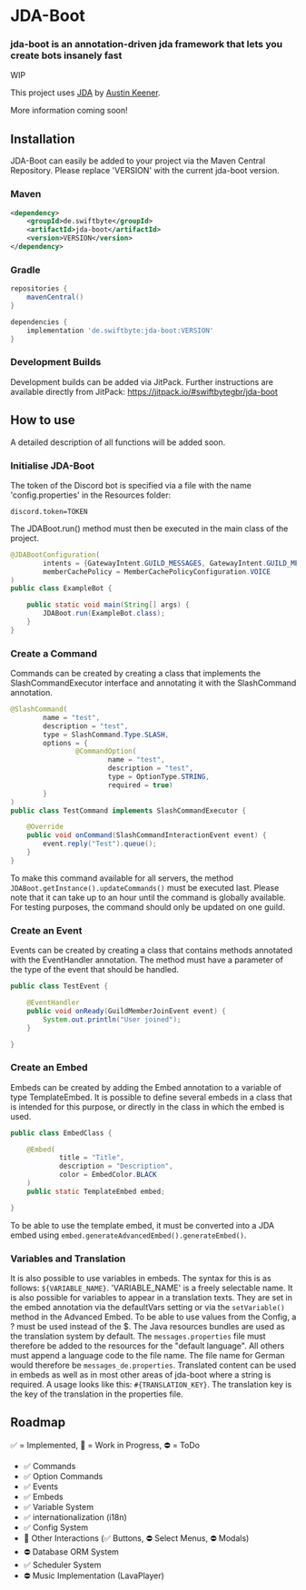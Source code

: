 # JDA-Boot

### jda-boot is an annotation-driven jda framework that lets you create bots insanely fast

WIP

This project uses [JDA](https://github.com/DV8FromTheWorld/JDA) by [Austin Keener](https://github.com/DV8FromTheWorld/).

More information coming soon!

## Installation
JDA-Boot can easily be added to your project via the Maven Central Repository. Please replace 'VERSION' with the current jda-boot version.

### Maven
```xml
<dependency>
    <groupId>de.swiftbyte</groupId>
    <artifactId>jda-boot</artifactId>
    <version>VERSION</version>
</dependency>
```

### Gradle
```groovy
repositories {
    mavenCentral()
}

dependencies {
    implementation 'de.swiftbyte:jda-boot:VERSION'
}
```

### Development Builds
Development builds can be added via JitPack. Further instructions are available directly from JitPack: https://jitpack.io/#swiftbytegbr/jda-boot

## How to use
A detailed description of all functions will be added soon.

### Initialise JDA-Boot
The token of the Discord bot is specified via a file with the name 'config.properties' in the Resources folder:

```properties
discord.token=TOKEN
```
The JDABoot.run() method must then be executed in the main class of the project.
```java
@JDABootConfiguration(
        intents = {GatewayIntent.GUILD_MESSAGES, GatewayIntent.GUILD_MESSAGE_REACTIONS},
        memberCachePolicy = MemberCachePolicyConfiguration.VOICE
)
public class ExampleBot {

    public static void main(String[] args) {
        JDABoot.run(ExampleBot.class);
    }
}
```

### Create a Command
Commands can be created by creating a class that implements the SlashCommandExecutor interface and annotating it with the SlashCommand annotation.
```java
@SlashCommand(
        name = "test",
        description = "test",
        type = SlashCommand.Type.SLASH,
        options = {
                @CommandOption(
                        name = "test",
                        description = "test",
                        type = OptionType.STRING,
                        required = true)
        }
)
public class TestCommand implements SlashCommandExecutor {

    @Override
    public void onCommand(SlashCommandInteractionEvent event) {
        event.reply("Test").queue();
    }
}
```
To make this command available for all servers, the method `JDABoot.getInstance().updateCommands()` must be executed last. Please note that it can take up to an hour until the command is globally available. For testing purposes, the command should only be updated on one guild.

### Create an Event
Events can be created by creating a class that contains methods annotated with the EventHandler annotation. The method must have a parameter of the type of the event that should be handled.
```java
public class TestEvent {

    @EventHandler
    public void onReady(GuildMemberJoinEvent event) {
        System.out.println("User joined");
    }

}
```

### Create an Embed
Embeds can be created by adding the Embed annotation to a variable of type TemplateEmbed. It is possible to define several embeds in a class that is intended for this purpose, or directly in the class in which the embed is used.
```java
public class EmbedClass {

    @Embed(
            title = "Title",
            description = "Description",
            color = EmbedColor.BLACK
    )
    public static TemplateEmbed embed;

}
```
To be able to use the template embed, it must be converted into a JDA embed using `embed.generateAdvancedEmbed().generateEmbed()`.

### Variables and Translation
It is also possible to use variables in embeds. The syntax for this is as follows: `${VARIABLE_NAME}`. 'VARIABLE_NAME' is a freely selectable name. It is also possible for variables to appear in a translation texts. They are set in the embed annotation via the defaultVars setting or via the `setVariable()` method in the Advanced Embed. To be able to use values from the Config, a ? must be used instead of the $. The Java resources bundles are used as the translation system by default. The `messages.properties` file must therefore be added to the resources for the "default language". All others must append a language code to the file name. The file name for German would therefore be `messages_de.properties`. Translated content can be used in embeds as well as in most other areas of jda-boot where a string is required. A usage looks like this: `#{TRANSLATION_KEY}`. The translation key is the key of the translation in the properties file.

## Roadmap

✅ = Implemented, 🚧 = Work in Progress, ⛔ = ToDo

- ✅ Commands
- ✅ Option Commands
- ✅ Events
- ✅ Embeds
- ✅ Variable System
- ✅ internationalization (i18n)
- ✅ Config System
- 🚧 Other Interactions (✅ Buttons, ⛔ Select Menus, ⛔ Modals)
- ⛔ Database ORM System
- ✅ Scheduler System
- ⛔ Music Implementation (LavaPlayer)


